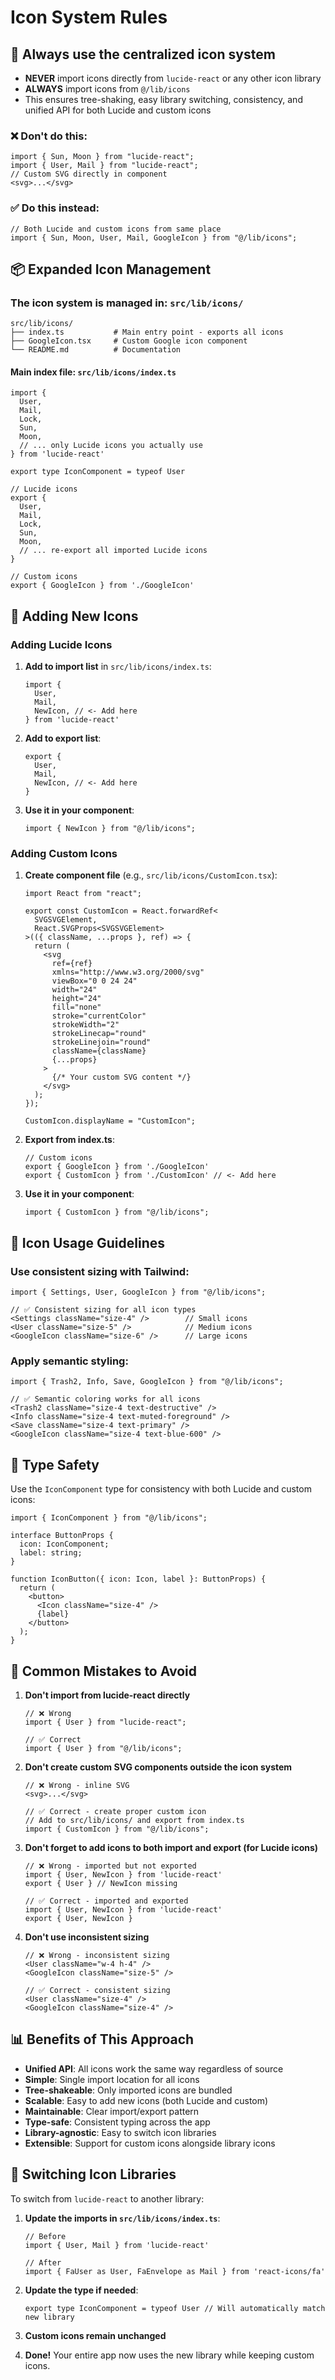 # Icon System Rules

## 🎯 Always use the centralized icon system
- **NEVER** import icons directly from `lucide-react` or any other icon library
- **ALWAYS** import icons from `@/lib/icons`
- This ensures tree-shaking, easy library switching, consistency, and unified API for both Lucide and custom icons

### ❌ Don't do this:
```tsx
import { Sun, Moon } from "lucide-react";
import { User, Mail } from "lucide-react";
// Custom SVG directly in component
<svg>...</svg>
```

### ✅ Do this instead:
```tsx
// Both Lucide and custom icons from same place
import { Sun, Moon, User, Mail, GoogleIcon } from "@/lib/icons";
```

## 📦 Expanded Icon Management

### The icon system is managed in: `src/lib/icons/`
```
src/lib/icons/
├── index.ts           # Main entry point - exports all icons
├── GoogleIcon.tsx     # Custom Google icon component  
└── README.md          # Documentation
```

#### Main index file: `src/lib/icons/index.ts`
```tsx
import { 
  User,
  Mail, 
  Lock,
  Sun,
  Moon,
  // ... only Lucide icons you actually use
} from 'lucide-react'

export type IconComponent = typeof User

// Lucide icons
export { 
  User,
  Mail, 
  Lock,
  Sun,
  Moon,
  // ... re-export all imported Lucide icons
}

// Custom icons
export { GoogleIcon } from './GoogleIcon'
```

## 📝 Adding New Icons

### Adding Lucide Icons

1. **Add to import list** in `src/lib/icons/index.ts`:
   ```tsx
   import { 
     User,
     Mail,
     NewIcon, // <- Add here
   } from 'lucide-react'
   ```

2. **Add to export list**:
   ```tsx
   export { 
     User,
     Mail,
     NewIcon, // <- Add here
   }
   ```

3. **Use it in your component**:
   ```tsx
   import { NewIcon } from "@/lib/icons";
   ```

### Adding Custom Icons

1. **Create component file** (e.g., `src/lib/icons/CustomIcon.tsx`):
   ```tsx
   import React from "react";

   export const CustomIcon = React.forwardRef<
     SVGSVGElement,
     React.SVGProps<SVGSVGElement>
   >(({ className, ...props }, ref) => {
     return (
       <svg 
         ref={ref}
         xmlns="http://www.w3.org/2000/svg" 
         viewBox="0 0 24 24"
         width="24"
         height="24"
         fill="none"
         stroke="currentColor"
         strokeWidth="2"
         strokeLinecap="round"
         strokeLinejoin="round"
         className={className}
         {...props}
       >
         {/* Your custom SVG content */}
       </svg>
     );
   });

   CustomIcon.displayName = "CustomIcon";
   ```

2. **Export from index.ts**:
   ```tsx
   // Custom icons
   export { GoogleIcon } from './GoogleIcon'
   export { CustomIcon } from './CustomIcon' // <- Add here
   ```

3. **Use it in your component**:
   ```tsx
   import { CustomIcon } from "@/lib/icons";
   ```

## 🎨 Icon Usage Guidelines

### Use consistent sizing with Tailwind:
```tsx
import { Settings, User, GoogleIcon } from "@/lib/icons";

// ✅ Consistent sizing for all icon types
<Settings className="size-4" />        // Small icons
<User className="size-5" />            // Medium icons
<GoogleIcon className="size-6" />      // Large icons
```

### Apply semantic styling:
```tsx
import { Trash2, Info, Save, GoogleIcon } from "@/lib/icons";

// ✅ Semantic coloring works for all icons
<Trash2 className="size-4 text-destructive" />
<Info className="size-4 text-muted-foreground" />
<Save className="size-4 text-primary" />
<GoogleIcon className="size-4 text-blue-600" />
```

## 🎯 Type Safety

Use the `IconComponent` type for consistency with both Lucide and custom icons:

```tsx
import { IconComponent } from "@/lib/icons";

interface ButtonProps {
  icon: IconComponent;
  label: string;
}

function IconButton({ icon: Icon, label }: ButtonProps) {
  return (
    <button>
      <Icon className="size-4" />
      {label}
    </button>
  );
}
```

## 🚫 Common Mistakes to Avoid

1. **Don't import from lucide-react directly**
   ```tsx
   // ❌ Wrong
   import { User } from "lucide-react";
   
   // ✅ Correct  
   import { User } from "@/lib/icons";
   ```

2. **Don't create custom SVG components outside the icon system**
   ```tsx
   // ❌ Wrong - inline SVG
   <svg>...</svg>
   
   // ✅ Correct - create proper custom icon
   // Add to src/lib/icons/ and export from index.ts
   import { CustomIcon } from "@/lib/icons";
   ```

3. **Don't forget to add icons to both import and export (for Lucide icons)**
   ```tsx
   // ❌ Wrong - imported but not exported
   import { User, NewIcon } from 'lucide-react'
   export { User } // NewIcon missing
   
   // ✅ Correct - imported and exported
   import { User, NewIcon } from 'lucide-react'
   export { User, NewIcon }
   ```

4. **Don't use inconsistent sizing**
   ```tsx
   // ❌ Wrong - inconsistent sizing
   <User className="w-4 h-4" />
   <GoogleIcon className="size-5" />
   
   // ✅ Correct - consistent sizing
   <User className="size-4" />
   <GoogleIcon className="size-4" />
   ```

## 📊 Benefits of This Approach

- **Unified API**: All icons work the same way regardless of source
- **Simple**: Single import location for all icons
- **Tree-shakeable**: Only imported icons are bundled
- **Scalable**: Easy to add new icons (both Lucide and custom)
- **Maintainable**: Clear import/export pattern
- **Type-safe**: Consistent typing across the app
- **Library-agnostic**: Easy to switch icon libraries
- **Extensible**: Support for custom icons alongside library icons

## 🔄 Switching Icon Libraries

To switch from `lucide-react` to another library:

1. **Update the imports in `src/lib/icons/index.ts`**:
   ```tsx
   // Before
   import { User, Mail } from 'lucide-react'
   
   // After
   import { FaUser as User, FaEnvelope as Mail } from 'react-icons/fa'
   ```

2. **Update the type if needed**:
   ```tsx
   export type IconComponent = typeof User // Will automatically match new library
   ```

3. **Custom icons remain unchanged**

4. **Done!** Your entire app now uses the new library while keeping custom icons. 